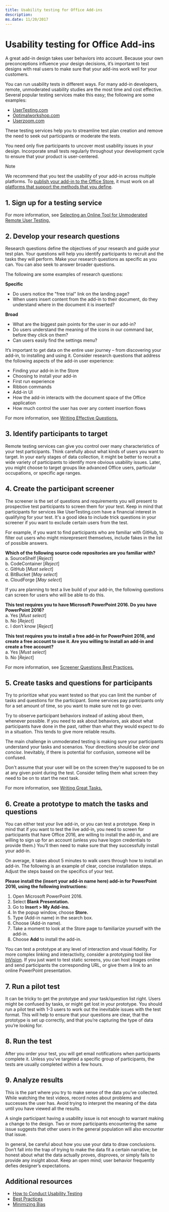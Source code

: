 ```yaml
---
title: Usability testing for Office Add-ins
description: 
ms.date: 11/20/2017 
---
```




# Usability testing for Office Add-ins

A great add-in design takes user behaviors into account. Because your own preconceptions influence your design decisions, it’s important to test designs with real users to make sure that your add-ins work well for your customers. 

You can run usability tests in different ways. For many add-in developers, remote, unmoderated usability studies are the most time and cost effective. Several popular testing services make this easy; the following are some examples: 

 - [UserTesting.com](https://www.UserTesting.com)
 - [Optimalworkshop.com](https://www.Optimalworkshop.com)
 - [Userzoom.com](https://www.Userzoom.com)

These testing services help you to streamline test plan creation and remove the need to seek out participants or moderate the tests. 

You need only five participants to uncover most usability issues in your design. Incorporate small tests regularly throughout your development cycle to ensure that your product is user-centered.

> [!NOTE]
> We recommend that you test the usability of your add-in across multiple platforms. To [publish your add-in to the Office Store](https://dev.office.com/officestore/docs/submit-to-the-office-store), it must work on all [platforms that support the methods that you define](https://dev.office.com/add-in-availability).

## 1.	Sign up for a testing service

For more information, see [Selecting an Online Tool for Unmoderated Remote User Testing.](https://www.nngroup.com/articles/unmoderated-user-testing-tools/)

## 2. Develop your research questions
 
Research questions define the objectives of your research and guide your test plan. Your questions will help you identify participants to recruit and the tasks they will perform. Make your research questions as specific as you can. You can also seek to answer broader questions.
 
The following are some examples of research questions:
  
**Specific**  

 - Do users notice the "free trial" link on the landing page?
 - When users insert content from the add-in to their document, do they understand where in the document it is inserted?

**Broad**  

 - What are the biggest pain points for the user in our add-in?
 - Do users understand the meaning of the icons in our command bar, before they click on them?
 - Can users easily find the settings menu?

It’s important to get data on the entire user journey – from discovering your add-in, to installing and using it. Consider research questions that address the following aspects of the add-in user experience:
 
 - Finding your add-in in the Store
 - Choosing to install your add-in
 - First run experience
 - Ribbon commands
 - Add-in UI
 - How the add-in interacts with the document space of the Office application
 - How much control the user has over any content insertion flows

For more information, see [Writing Effective Questions.](http://help.usertesting.com/customer/en/portal/articles/2077663-writing-effective-questions)
 
## 3. Identify participants to target
 
Remote testing services can give you control over many characteristics of your test participants. Think carefully about what kinds of users you want to target. In your early stages of data collection, it might be better to recruit a wide variety of participants to identify more obvious usability issues. Later, you might choose to target groups like advanced Office users, particular occupations, or specific age ranges.
 
## 4. Create the participant screener
 
The screener is the set of questions and requirements you will present to prospective test participants to screen them for your test. Keep in mind that participants for services like UserTesting.com have a financial interest in qualifying for your test. It's a good idea to include trick questions in your screener if you want to  exclude certain users from the test. 
 
For example, if you want to find participants who are familiar with GitHub, to filter out users who might misrepresent themselves, include fakes in the list of possible answers.

**Which of the following source code repositories are you familiar with?**  
 a.	SourceShelf  [*Reject*]  
 b.	CodeContainer  [*Reject*]  
 c.	GitHub  [*Must select*]  
 d.	BitBucket  [*May select*]  
 e.	CloudForge  [*May select*]  

If you are planning to test a live build of your add-in, the following questions can screen for users who will be able to do this. 

**This test requires you to have Microsoft PowerPoint 2016. Do you have PowerPoint 2016?**  
 a.	Yes [*Must select*]  
 b.	No [*Reject*]  
 c.	I don’t know [*Reject*]  

**This test requires you to install a free add-in for PowerPoint 2016, and create a free account to use it. Are you willing to install an add-in and create a free account?**  
 a.	Yes [*Must select*]  
 b.	No [*Reject*]  

For more information, see [Screener Questions Best Practices.](http://help.usertesting.com/customer/en/portal/articles/2077835-screener-question-best-practices)
 
## 5. Create tasks and questions for participants
 
Try to prioritize what you want tested so that you can limit the number of tasks and questions for the participant. Some services pay participants only for a set amount of time, so you want to make sure not to go over.

Try to observe participant behaviors instead of asking about them, whenever possible. If you need to ask about behaviors, ask about what participants have done in the past, rather than what they would expect to do in a situation. This tends to give more reliable results.
 
The main challenge in unmoderated testing is making sure your participants understand your tasks and scenarios. Your directions should be *clear and concise*. Inevitably, if there is potential for confusion, someone will be confused. 

Don't assume that your user will be on the screen they’re supposed to be on at any given point during the test. Consider telling them what screen they need to be on to start the next task. 

For more information, see [Writing Great Tasks.](http://help.usertesting.com/customer/en/portal/articles/2077824-writing-great-tasks)

## 6. Create a prototype to match the tasks and questions
 
You can either test your live add-in, or you can test a prototype. Keep in mind that if you want to test the live add-in, you need to screen for participants that have Office 2016, are willing to install the add-in, and are willing to sign up for an account (unless you have logon credentials to provide them.) You'll then need to make sure that they successfully install your add-in. 

On average, it takes about 5 minutes to walk users through how to install an add-in. The following is an example of clear, concise installation steps. Adjust the steps based on the specifics of your test.

**Please install the (insert your add-in name here) add-in for PowerPoint 2016, using the following instructions:** 

1. Open Microsoft PowerPoint 2016.
2. Select **Blank Presentation.**
3. Go to **Insert > My Add-ins.**
5. In the popup window, choose **Store.**
6. Type (Add-in name) in the search box.
7. Choose (Add-in name).
8. Take a moment to look at the Store page to familiarize yourself with the add-in.
9. Choose **Add** to install the add-in.

You can test a prototype at any level of interaction and visual fidelity. For more complex linking and interactivity, consider a prototyping tool like [InVision](https://www.invisionapp.com). If you just want to test static screens, you can host images online and send participants the corresponding URL, or give them a link to an online PowerPoint presentation. 

## 7. Run a pilot test

It can be tricky to get the prototype and your task/question list right. Users might be confused by tasks, or might get lost in your prototype. You should run a pilot test with 1-3 users to work out the inevitable issues with the test format. This will help to ensure that your questions are clear, that the prototype is set up correctly, and that you’re capturing the type of data you’re looking for.

## 8. Run the test

After you order your test, you will get email notifications when participants complete it. Unless you’ve targeted a specific group of participants, the tests are usually completed within a few hours.

## 9. Analyze results

This is the part where you try to make sense of the data you’ve collected. While watching the test videos, record notes about problems and successes the user has. Avoid trying to interpret the meaning of the data until you have viewed all the results. 

A single participant having a usability issue is not enough to warrant making a change to the design. Two or more participants encountering the same issue suggests that other users in the general population will also encounter that issue.

In general, be careful about how you use your data to draw conclusions. Don’t fall into the trap of trying to make the data fit a certain narrative; be honest about what the data actually proves, disproves, or simply fails to provide any insight about. Keep an open mind; user behavior frequently defies designer’s expectations.
 

## Additional resources
 
 - [How to Conduct Usability Testing](http://whatpixel.com/howto-conduct-usability-testing/)  
 - [Best Practices](http://help.usertesting.com/customer/en/portal/articles/1680726-best-practices)  
 - [Minimizing Bias](http://downloads.usertesting.com/white_papers/TipSheet_MinimizingBias.pdf)  

